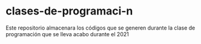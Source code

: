 # clases-de-programaci-n
Este repositorio almacenara los códigos que se generen durante la clase de programación que se lleva acabo durante el 2021
